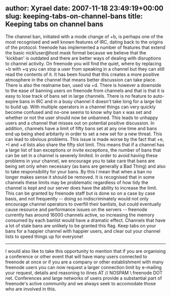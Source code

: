 author: Xyrael
date: 2007-11-18 23:49:19+00:00
slug: keeping-tabs-on-channel-bans
title: Keeping tabs on channel bans
---

The channel ban, initiated with a mode change of +b, is perhaps one of the most recognised and well known features of IRC, dating back to the origins of the protocol. freenode has implemented a number of features that extend the basic nick!user@host mask format because we believe that the 'kickban' is outdated and there are better ways of dealing with disruptions to channel activity. On freenode you will find the quiet, where by replacing +b with +q you can stop a user from speaking in a channel but they can still read the contents of it. It has been found that this creates a more positive atmosphere in the channel that means better discussion can take place. There is also the realname ban, used via +d.
There is however a downside to the ease of banning users on freenode from channels and that is that it is easy to lose track of bans set in large channels. There is no feature to auto-expire bans in IRC and in a busy channel it doesn't take long for a large list to build up. With multiple operators in a channel things can very quickly become confused and no-one seems to know why ban x was set and whether or not the user should now be unbanned. This leads to unhappy users and a channel that misses out on potential positive discussion. In addition, channels have a limit of fifty bans set at any one time and bans end up being shed arbitarily in order to set a new set for a new threat. This can lead to obvious problems.
This issue is made worse by the fact that +e, +I and +d lists also share the fifty slot limit. This means that if a channel has a large list of ban exceptions or invite exceptions, the number of bans that can be set in a channel is severely limited. In order to avoid having these problems in your channel, we encourage you to take care that bans are being set only when necessary (as bans are generally a Bad Thing) and also to take responsibility for your bans. By this I mean that when a ban no longer makes sense it should be removed.
It is recognised that in some channels these limits may be problematic regardless of how tidy the channel is kept and our server does have the ability to increase the limit. This can be granted by freenode staff but is done so on a case by case basis, and not frequently -- doing so indiscriminately would not only encourage channel operators to overfill their banlists, but could eventually cause resource and performance issues on the servers -- freenode currently has around 16000 channels active, so increasing the memory consumed by each banlist would have a dramatic effect.  Channels that have a lot of stale bans are unlikely to be granted this flag. Keep tabs on your bans for a happier channel with happier users, and clear out your channel lists to speed things up for everyone!


* * *

I would also like to take this opportunity to mention that if you are organising a conference or other event that will have many users connected to freenode at once or if you are a company or other establishment with many freenode users you can now request a larger connection limit by e-mailing your request, details and reasoning to ilines AT // NOSPAM \\ freenode DOT net. Conferences and large networks of users provide a substantial part of freenode's active community and we always seek to accomodate those who are involved in this.
